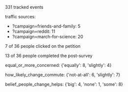 331 tracked events

traffic sources:
 - ?campaign=friends-and-family: 5
 - ?campaign=reddit: 11
 - ?campaign=march-for-science: 20

7 of 36 people clicked on the petition

13 of 36 people completed the post-survey

equal_or_more_concerned: {'equally': 8, 'slightly': 4}

how_likely_change_commute: {'not-at-all': 6, 'slightly': 7}

belief_people_change_helps: {'big': 4, 'none': 1, 'some': 8}

